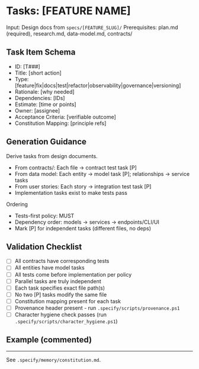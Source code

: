 # Tasks: [FEATURE NAME]

Input: Design docs from `specs/[FEATURE_SLUG]/`
Prerequisites: plan.md (required), research.md, data-model.md, contracts/

## Task Item Schema
- ID: [T###]
- Title: [short action]
- Type: [feature|fix|docs|test|refactor|observability|governance|versioning]
- Rationale: [why needed]
- Dependencies: [IDs]
- Estimate: [time or points]
- Owner: [assignee]
- Acceptance Criteria: [verifiable outcome]
- Constitution Mapping: [principle refs]

## Generation Guidance
Derive tasks from design documents.
- From contracts/: Each file → contract test task [P]
- From data model: Each entity → model task [P]; relationships → service tasks
- From user stories: Each story → integration test task [P]
- Implementation tasks exist to make tests pass

Ordering
- Tests-first policy: MUST
- Dependency order: models → services → endpoints/CLI/UI
- Mark [P] for independent tasks (different files, no deps)

## Validation Checklist
- [ ] All contracts have corresponding tests
- [ ] All entities have model tasks
- [ ] All tests come before implementation per policy
- [ ] Parallel tasks are truly independent
- [ ] Each task specifies exact file path(s)
- [ ] No two [P] tasks modify the same file
- [ ] Constitution mapping present for each task
- [ ] Provenance header present - run `.specify/scripts/provenance.ps1`
 - [ ] Character hygiene check passes (run `.specify/scripts/character_hygiene.ps1`)

## Example (commented)
<!--
[T001] [P] Create project structure (src/, tests/)
[T002] Configure linting and formatting
[T003] [P] Contract test for POST /api/example in tests/contract/test_example_post.py
[T004] Implement Example model in src/models/example.py
[T005] Service logic in src/services/example_service.py
-->

---
See `.specify/memory/constitution.md`.
